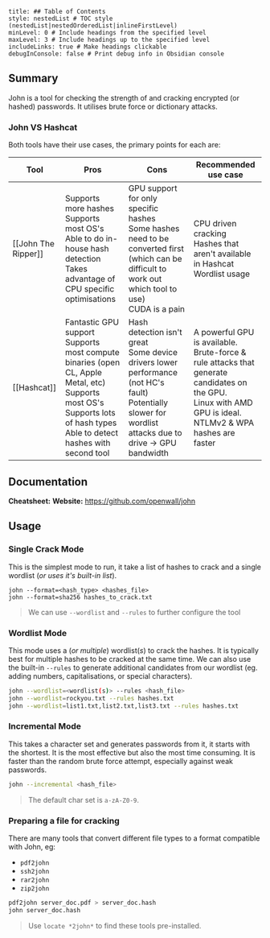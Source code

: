 ```table-of-contents
title: ## Table of Contents
style: nestedList # TOC style (nestedList|nestedOrderedList|inlineFirstLevel)
minLevel: 0 # Include headings from the specified level
maxLevel: 3 # Include headings up to the specified level
includeLinks: true # Make headings clickable
debugInConsole: false # Print debug info in Obsidian console
```

## Summary
John is a tool for checking the strength of and cracking encrypted (or hashed) passwords. It utilises brute force or dictionary attacks.

### John VS Hashcat
Both tools have their use cases, the primary points for each are:

| Tool                | Pros                                                                                                                                                                               | Cons                                                                                                                                                          | Recommended use case                                                                                                                                              |
| ------------------- | ---------------------------------------------------------------------------------------------------------------------------------------------------------------------------------- | ------------------------------------------------------------------------------------------------------------------------------------------------------------- | ----------------------------------------------------------------------------------------------------------------------------------------------------------------- |
| [[John The Ripper]] | Supports more hashes<br>Supports most OS's<br>Able to do in-house hash detection<br>Takes advantage of CPU specific optimisations                                                  | GPU support for only specific hashes<br>Some hashes need to be converted first (which can be difficult to work out which tool to use)<br>CUDA is a pain       | CPU driven cracking<br>Hashes that aren't available in Hashcat<br>Wordlist usage                                                                                  |
| [[Hashcat]]         | Fantastic GPU support<br>Supports most compute binaries (open CL, Apple Metal, etc)<br>Supports most OS's<br>Supports lots of hash types<br>Able to detect hashes with second tool | Hash detection isn't great<br>Some device drivers lower performance (not HC's fault)<br>Potentially slower for wordlist attacks due to drive -> GPU bandwidth | A powerful GPU is available.<br>Brute-force & rule attacks that generate candidates on the GPU.<br>Linux with AMD GPU is ideal.<br>NTLMv2 & WPA hashes are faster |

## Documentation
**Cheatsheet:** 
**Website:** https://github.com/openwall/john
## Usage
### Single Crack Mode
This is the simplest mode to run, it take a list of hashes to crack and a single wordlist (*or uses it's built-in list*).
```shell
john --format=<hash_type> <hashes_file>
john --format=sha256 hashes_to_crack.txt
```
> We can use `--wordlist` and `--rules` to further configure the tool 

### Wordlist Mode
This mode uses a (*or multiple*) wordlist(*s*) to crack the hashes. It is typically best for multiple hashes to be cracked at the same time. We can also use the built-in `--rules` to generate additional candidates from our wordlist (eg. adding numbers, capitalisations, or special characters).
```sh
john --wordlist=<wordlist(s)> --rules <hash_file>
john --wordlist=rockyou.txt --rules hashes.txt
john --wordlist=list1.txt,list2.txt,list3.txt --rules hashes.txt
```

### Incremental Mode
This takes a character set and generates passwords from it, it starts with the shortest. It is the most effective but also the most time consuming. It is faster than the random brute force attempt, especially against weak passwords.
```sh
john --incremental <hash_file>
```
> The default char set is `a-zA-Z0-9`.

### Preparing a file for cracking
There are many tools that convert different file types to a format compatible with John, eg:
- `pdf2john`
- `ssh2john`
- `rar2john`
- `zip2john`
```sh
pdf2john server_doc.pdf > server_doc.hash
john server_doc.hash
```
> Use `locate *2john*` to find these tools pre-installed.